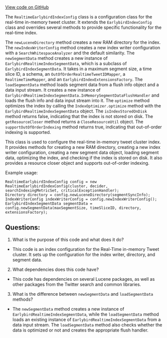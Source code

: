 [View code on GitHub](https://github.com/misbahsy/the-algorithm/src/java/com/twitter/search/earlybird/RealtimeEarlybirdIndexConfig.java)

The `RealtimeEarlybirdIndexConfig` class is a configuration class for the real-time in-memory tweet cluster. It extends the `EarlybirdIndexConfig` class and overrides several methods to provide specific functionality for the real-time index. 

The `newLuceneDirectory` method creates a new RAM directory for the index. The `newIndexWriterConfig` method creates a new index writer configuration with a `SearchWhitespaceAnalyzer` and the default similarity. The `newSegmentData` method creates a new instance of `EarlybirdRealtimeIndexSegmentData`, which is a subclass of `EarlybirdIndexSegmentData`. It takes in a maximum segment size, a time slice ID, a schema, an `OutOfOrderRealtimeTweetIDMapper`, a `RealtimeTimeMapper`, and an `EarlybirdIndexExtensionsFactory`. The `loadSegmentData` method loads segment data from a flush info object and a data input stream. It creates a new instance of `EarlybirdRealtimeIndexSegmentData.InMemorySegmentDataFlushHandler` and loads the flush info and data input stream into it. The `optimize` method optimizes the index by calling the `IndexOptimizer.optimize` method with the `EarlybirdRealtimeIndexSegmentData` object. The `isIndexStoredOnDisk` method returns false, indicating that the index is not stored on disk. The `getResourceCloser` method returns a `CloseResourceUtil` object. The `supportOutOfOrderIndexing` method returns true, indicating that out-of-order indexing is supported.

This class is used to configure the real-time in-memory tweet cluster index. It provides methods for creating a new RAM directory, creating a new index writer configuration, creating a new segment data object, loading segment data, optimizing the index, and checking if the index is stored on disk. It also provides a resource closer object and supports out-of-order indexing. 

Example usage:
```
RealtimeEarlybirdIndexConfig config = new RealtimeEarlybirdIndexConfig(cluster, decider, searchIndexingMetricSet, criticalExceptionHandler);
Directory directory = config.newLuceneDirectory(segmentSyncInfo);
IndexWriterConfig indexWriterConfig = config.newIndexWriterConfig();
EarlybirdIndexSegmentData segmentData = config.newSegmentData(maxSegmentSize, timeSliceID, directory, extensionsFactory);
```
## Questions: 
 1. What is the purpose of this code and what does it do?
- This code is an index configuration for the Real-Time in-memory Tweet cluster. It sets up the configuration for the index writer, directory, and segment data.

2. What dependencies does this code have?
- This code has dependencies on several Lucene packages, as well as other packages from the Twitter search and common libraries.

3. What is the difference between `newSegmentData` and `loadSegmentData` methods?
- The `newSegmentData` method creates a new instance of `EarlybirdRealtimeIndexSegmentData`, while the `loadSegmentData` method loads an existing instance of `EarlybirdRealtimeIndexSegmentData` from a data input stream. The `loadSegmentData` method also checks whether the data is optimized or not and creates the appropriate flush handler.